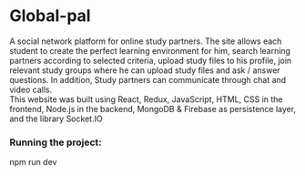 # Global-pal
A social network platform for online study partners. The site allows each student to create the perfect learning environment for him, search learning partners according to selected criteria, upload study files to his profile, join relevant study groups where he can upload study files and ask / answer questions. In addition, Study partners can communicate through chat and video calls.
<br />
This website was built using React, Redux, JavaScript, HTML, CSS in the frontend, Node.js in the backend, MongoDB & Firebase as persistence layer, and the library Socket.IO 
### Running the project:
 npm run dev

